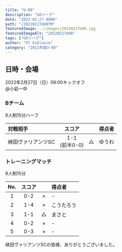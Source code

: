 ```yaml
---
title: "U-08"
description: "GOリーグ"
date: "2022-02-27 0900"
path: "/20220227U08TM"
featuredImage: ../images/20220227U08.jpg
featuredImageAlt: "20220227U08"
tags: ["GOリーグ"]
author: "FC Esblanco"
category: "2021年度U-08"
---
```


## 日時・会場

2022年2月27日（日）09:00キックオフ  
@小岩一中  

### Bチーム

8人制15分ハーフ

| 対戦相手| スコア |   | 得点者  |
|:----|:------:|:-:|:--------|
| 峡田ヴァリアンツSC | 1-1 <br/>(前半0-0) | △ |ゆうわ |

### トレーニングマッチ

8人制15分

| No.| スコア |   | 得点者  |
|:--:|:------:|:-:|:--------|
| 1  | 0-2 | × |-|
| 2  | 1-4 | × |こうたろう|
| 3  | 1-1 | △ |まさと |
| 4  | 0-2 | × |- |
| 5  | 0-3 | × |- |

峡田ヴァリアンツSCの皆様、ありがとうございました。